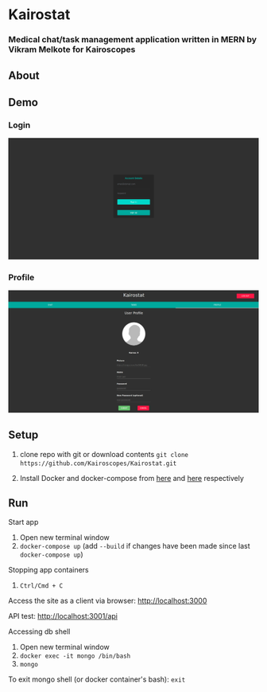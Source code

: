 # Kairostat
### Medical chat/task management application written in MERN by Vikram Melkote for Kairoscopes

## About

## Demo

### Login
![login page](https://raw.githubusercontent.com/Kairoscopes/Kairostat/master/docs/login_demo.png)

### Profile
![profile page](https://raw.githubusercontent.com/Kairoscopes/Kairostat/master/docs/profile_demo.png)

## Setup

1. clone repo with git or download contents
`git clone https://github.com/Kairoscopes/Kairostat.git`

2. Install Docker and docker-compose from [here](https://www.docker.com/community-edition#/download) and [here](https://docs.docker.com/compose/install/) respectively


## Run

Start app

1. Open new terminal window
2. `docker-compose up` (add `--build` if changes have been made since last `docker-compose up`)

Stopping app containers

1. `Ctrl/Cmd + C`

Access the site as a client via browser:
[http://localhost:3000](http://localhost:3000)

API test:
[http://localhost:3001/api](http://localhost:3001/api)

Accessing db shell

1. Open new terminal window
2. `docker exec -it mongo /bin/bash`
3. `mongo`

To exit mongo shell (or docker container's bash): `exit`
